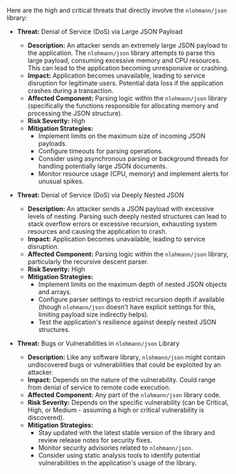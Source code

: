 Here are the high and critical threats that directly involve the `nlohmann/json` library:

*   **Threat:** Denial of Service (DoS) via Large JSON Payload
    *   **Description:** An attacker sends an extremely large JSON payload to the application. The `nlohmann/json` library attempts to parse this large payload, consuming excessive memory and CPU resources. This can lead to the application becoming unresponsive or crashing.
    *   **Impact:** Application becomes unavailable, leading to service disruption for legitimate users. Potential data loss if the application crashes during a transaction.
    *   **Affected Component:** Parsing logic within the `nlohmann/json` library (specifically the functions responsible for allocating memory and processing the JSON structure).
    *   **Risk Severity:** High
    *   **Mitigation Strategies:**
        *   Implement limits on the maximum size of incoming JSON payloads.
        *   Configure timeouts for parsing operations.
        *   Consider using asynchronous parsing or background threads for handling potentially large JSON documents.
        *   Monitor resource usage (CPU, memory) and implement alerts for unusual spikes.

*   **Threat:** Denial of Service (DoS) via Deeply Nested JSON
    *   **Description:** An attacker sends a JSON payload with excessive levels of nesting. Parsing such deeply nested structures can lead to stack overflow errors or excessive recursion, exhausting system resources and causing the application to crash.
    *   **Impact:** Application becomes unavailable, leading to service disruption.
    *   **Affected Component:** Parsing logic within the `nlohmann/json` library, particularly the recursive descent parser.
    *   **Risk Severity:** High
    *   **Mitigation Strategies:**
        *   Implement limits on the maximum depth of nested JSON objects and arrays.
        *   Configure parser settings to restrict recursion depth if available (though `nlohmann/json` doesn't have explicit settings for this, limiting payload size indirectly helps).
        *   Test the application's resilience against deeply nested JSON structures.

*   **Threat:** Bugs or Vulnerabilities in `nlohmann/json` Library
    *   **Description:** Like any software library, `nlohmann/json` might contain undiscovered bugs or vulnerabilities that could be exploited by an attacker.
    *   **Impact:**  Depends on the nature of the vulnerability. Could range from denial of service to remote code execution.
    *   **Affected Component:** Any part of the `nlohmann/json` library code.
    *   **Risk Severity:** Depends on the specific vulnerability (can be Critical, High, or Medium - assuming a high or critical vulnerability is discovered).
    *   **Mitigation Strategies:**
        *   Stay updated with the latest stable version of the library and review release notes for security fixes.
        *   Monitor security advisories related to `nlohmann/json`.
        *   Consider using static analysis tools to identify potential vulnerabilities in the application's usage of the library.
